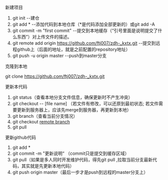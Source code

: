 新建项目
1. git init --建仓
2. git add  * --添加代码到本地仓库（*是代码添加全部更新的）或git add -A
3. git commit -m "first commit"  --提交到本地缓存（“引号里面是说明提交了什么东西”）对上传文件的描述。
4. git remote add origin https://github.com/ftj007/zdh-_kxtx.git  --提交到远程github上（后面的地址，就是之前配置的repository地址）
5. git push -u origin master  --push到master分支

克隆到本地

git clone https://github.com/ftj007/zdh-_kxtx.git

更新本代码

1. git status（查看本地分支文件信息，确保更新时不产生冲突）
2. git checkout -- [file name] （若文件有修改，可以还原到最初状态; 若文件需要更新到服务器上，应该先merge到服务器，再更新到本地）
3. git branch（查看当前分支情况）
4. git checkout [remote branch](若分支为本地分支，则需切换到服务器的远程分支)
5. git pull

更新github代码
1. git add *
2. git commit -m "更新说明“ （commit只是提交到缓存区域）
3. git pull（如果是多人同时开发维护代码，得先git pull ,拉取当前分支最新代码，其实就是先更新本地代码）
4. git push origin master（最后一步才是push到远程的master分支上）
